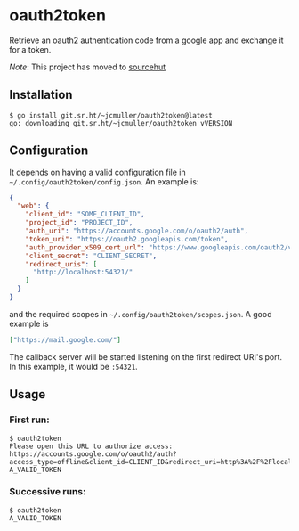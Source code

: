 # oauth2token

Retrieve an oauth2 authentication code from a google app and exchange it for a token.

*Note*: This project has moved to [sourcehut](https://git.sr.ht/~jcmuller/oauth2token)

## Installation

```
$ go install git.sr.ht/~jcmuller/oauth2token@latest
go: downloading git.sr.ht/~jcmuller/oauth2token vVERSION
```

## Configuration

It depends on having a valid configuration file in `~/.config/oauth2token/config.json`. An
example is:

```json
{
  "web": {
    "client_id": "SOME_CLIENT_ID",
    "project_id": "PROJECT_ID",
    "auth_uri": "https://accounts.google.com/o/oauth2/auth",
    "token_uri": "https://oauth2.googleapis.com/token",
    "auth_provider_x509_cert_url": "https://www.googleapis.com/oauth2/v1/certs",
    "client_secret": "CLIENT_SECRET",
    "redirect_uris": [
      "http://localhost:54321/"
    ]
  }
}
```

and the required scopes in `~/.config/oauth2token/scopes.json`. A good example is

```json
["https://mail.google.com/"]
```

The callback server will be started listening on the first redirect URI's port.
In this example, it would be `:54321`.

## Usage

### First run:

```
$ oauth2token
Please open this URL to authorize access: https://accounts.google.com/o/oauth2/auth?access_type=offline&client_id=CLIENT_ID&redirect_uri=http%3A%2F%2Flocalhost%3A54321%2F&response_type=code&scope=https%3A%2F%2Fmail.google.com%2F&state=RANDOM_STATE
A_VALID_TOKEN
```

### Successive runs:

```
$ oauth2token
A_VALID_TOKEN
```
